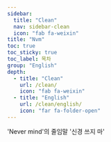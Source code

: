 ```yaml
---
sidebar:
  title: "Clean"
  nav: sidebar-clean
  icon: "fab fa-weixin"
title: "Nvm"
toc: true
toc_sticky: true
toc_label: 목차
group: "English"
depth: 
  - title: "Clean"
    url: /clean/
    icon: "fab fa-weixin"
  - title: "English"
    url: /clean/english/
    icon: "far fa-folder-open"
---
```

'Never mind'의 줄임말 '신경 쓰지 마'
